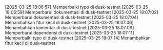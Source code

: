 [2025-03-25 18:06:57] Memperbaiki typo di dusk-testnet
[2025-03-25 18:06:59] Memperbarui dokumentasi di dusk-testnet
[2025-03-25 18:07:02] Memperbarui dokumentasi di dusk-testnet
[2025-03-25 18:07:04] Menambahkan fitur kecil di dusk-testnet
[2025-03-25 18:07:06] Menambahkan komentar di dusk-testnet
[2025-03-25 18:07:09] Memperbarui dependensi di dusk-testnet
[2025-03-25 18:07:11] Memperbaiki typo di dusk-testnet
[2025-03-25 18:07:14] Menambahkan fitur kecil di dusk-testnet
